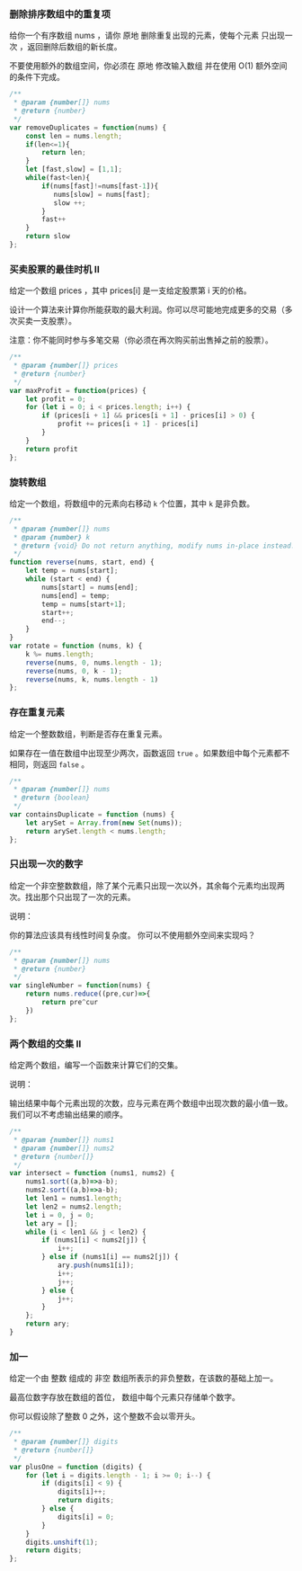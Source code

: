 ### 删除排序数组中的重复项

给你一个有序数组 nums ，请你 原地 删除重复出现的元素，使每个元素 只出现一次 ，返回删除后数组的新长度。

不要使用额外的数组空间，你必须在 原地 修改输入数组 并在使用 O(1) 额外空间的条件下完成。

```javascript
/**
 * @param {number[]} nums
 * @return {number}
 */
var removeDuplicates = function(nums) {
    const len = nums.length;
    if(len<=1){
        return len;
    }
    let [fast,slow] = [1,1];
    while(fast<len){
        if(nums[fast]!=nums[fast-1]){
           nums[slow] = nums[fast];
           slow ++;
        }
        fast++
    }
    return slow
};
```

### 买卖股票的最佳时机 II

给定一个数组 prices ，其中 prices[i] 是一支给定股票第 i 天的价格。

设计一个算法来计算你所能获取的最大利润。你可以尽可能地完成更多的交易（多次买卖一支股票）。

注意：你不能同时参与多笔交易（你必须在再次购买前出售掉之前的股票）。

```javascript
/**
 * @param {number[]} prices
 * @return {number}
 */
var maxProfit = function(prices) {
    let profit = 0;
    for (let i = 0; i < prices.length; i++) {
        if (prices[i + 1] && prices[i + 1] - prices[i] > 0) {
            profit += prices[i + 1] - prices[i]
        }
    }
    return profit
};
```

### 旋转数组

给定一个数组，将数组中的元素向右移动 `k` 个位置，其中 `k` 是非负数。

```javascript
/**
 * @param {number[]} nums
 * @param {number} k
 * @return {void} Do not return anything, modify nums in-place instead.
 */
function reverse(nums, start, end) {
    let temp = nums[start];
    while (start < end) {
        nums[start] = nums[end];
        nums[end] = temp;
        temp = nums[start+1];
        start++;
        end--;
    }
}
var rotate = function (nums, k) {
    k %= nums.length;
    reverse(nums, 0, nums.length - 1);
    reverse(nums, 0, k - 1);
    reverse(nums, k, nums.length - 1)
};
```

### 存在重复元素

给定一个整数数组，判断是否存在重复元素。

如果存在一值在数组中出现至少两次，函数返回 `true` 。如果数组中每个元素都不相同，则返回 `false` 。

```javascript
/**
 * @param {number[]} nums
 * @return {boolean}
 */
var containsDuplicate = function (nums) {
    let arySet = Array.from(new Set(nums));
    return arySet.length < nums.length;
};
```

### 只出现一次的数字

给定一个非空整数数组，除了某个元素只出现一次以外，其余每个元素均出现两次。找出那个只出现了一次的元素。

说明：

你的算法应该具有线性时间复杂度。 你可以不使用额外空间来实现吗？

```javascript
/**
 * @param {number[]} nums
 * @return {number}
 */
var singleNumber = function(nums) {
    return nums.reduce((pre,cur)=>{
        return pre^cur
    })
};
```

### 两个数组的交集 II

给定两个数组，编写一个函数来计算它们的交集。

说明：

输出结果中每个元素出现的次数，应与元素在两个数组中出现次数的最小值一致。
我们可以不考虑输出结果的顺序。

```javascript
/**
 * @param {number[]} nums1
 * @param {number[]} nums2
 * @return {number[]}
 */
var intersect = function (nums1, nums2) {
    nums1.sort((a,b)=>a-b);
    nums2.sort((a,b)=>a-b);
    let len1 = nums1.length;
    let len2 = nums2.length;
    let i = 0, j = 0;
    let ary = [];
    while (i < len1 && j < len2) {
        if (nums1[i] < nums2[j]) {
            i++;
        } else if (nums1[i] == nums2[j]) {
            ary.push(nums1[i]);
            i++;
            j++;
        } else {
            j++;
        }
    };
    return ary;
}
```

### 加一

给定一个由 整数 组成的 非空 数组所表示的非负整数，在该数的基础上加一。

最高位数字存放在数组的首位， 数组中每个元素只存储单个数字。

你可以假设除了整数 0 之外，这个整数不会以零开头。

```javascript
/**
 * @param {number[]} digits
 * @return {number[]}
 */
var plusOne = function (digits) {
    for (let i = digits.length - 1; i >= 0; i--) {
        if (digits[i] < 9) {
            digits[i]++;
            return digits;
        } else {
            digits[i] = 0;
        }
    }
    digits.unshift(1);
    return digits;
};
```